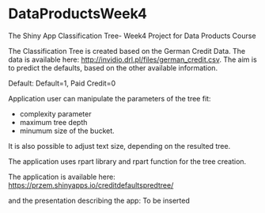 # DataProductsWeek4
The Shiny App Classification Tree- Week4 Project for Data Products Course

The Classification Tree is created based on the German Credit Data. The data is available here: http://invidio.drl.pl/files/german_credit.csv.
The aim is to predict the defaults, based on the other available information. 

Default:
Default=1, Paid Credit=0

Application user can manipulate the parameters of the tree fit:
- complexity parameter
- maximum tree depth 
- minumum size of the bucket.

It is also possible to adjust text size, depending on the resulted tree.

The application uses rpart library and rpart function for the tree creation. 

The application is available here:
https://przem.shinyapps.io/creditdefaultspredtree/

and the presentation describing the app:
To be inserted


